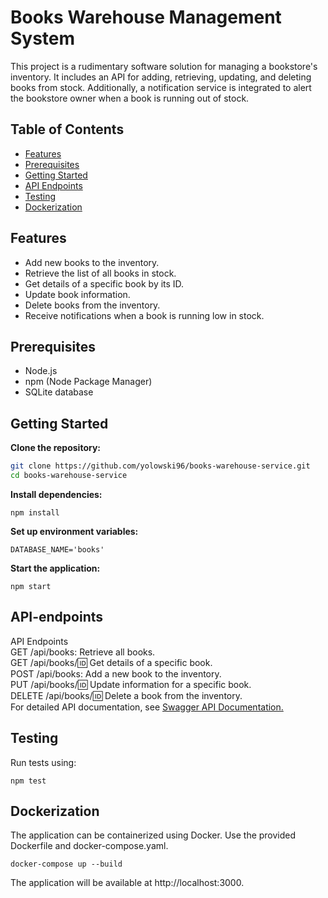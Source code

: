 # Books Warehouse Management System

This project is a rudimentary software solution for managing a bookstore's inventory. It includes an API for adding, retrieving, updating, and deleting books from stock. Additionally, a notification service is integrated to alert the bookstore owner when a book is running out of stock.

## Table of Contents

- [Features](#features)
- [Prerequisites](#prerequisites)
- [Getting Started](#getting-started)
- [API Endpoints](#api-endpoints)
- [Testing](#testing)
- [Dockerization](#dockerization)

## Features

- Add new books to the inventory.
- Retrieve the list of all books in stock.
- Get details of a specific book by its ID.
- Update book information.
- Delete books from the inventory.
- Receive notifications when a book is running low in stock.

## Prerequisites

- Node.js
- npm (Node Package Manager)
- SQLite database

## Getting Started

**Clone the repository:**

   ```bash
   git clone https://github.com/yolowski96/books-warehouse-service.git
   cd books-warehouse-service
   ```
**Install dependencies:**
```node
npm install
```
**Set up environment variables:**
```node
DATABASE_NAME='books'
```
**Start the application:**
```node
npm start
```

## API-endpoints
API Endpoints <br />
GET /api/books: Retrieve all books. <br />
GET /api/books/:id: Get details of a specific book. <br />
POST /api/books: Add a new book to the inventory. <br />
PUT /api/books/:id: Update information for a specific book. <br />
DELETE /api/books/:id: Delete a book from the inventory. <br />
For detailed API documentation, see <a href="http://localhost:3000/api-docs" target="_blank">Swagger API Documentation.</a> <br />

## Testing

Run tests using:
```node
npm test
```

## Dockerization
The application can be containerized using Docker. Use the provided Dockerfile and docker-compose.yaml.
```
docker-compose up --build
```

The application will be available at http://localhost:3000.
